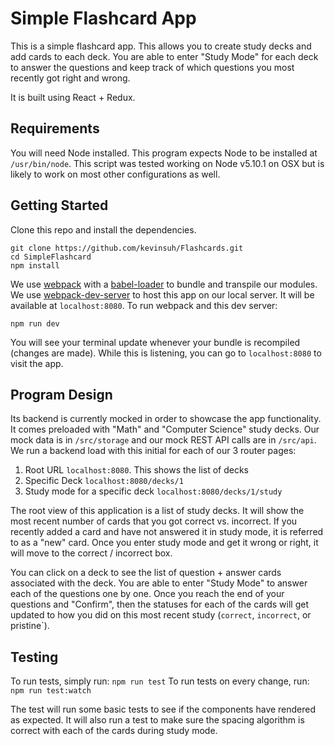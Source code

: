 # Simple Flashcard App

This is a simple flashcard app. This allows you to create study decks and add cards to each deck. You are able to enter "Study Mode" for each deck to answer the questions and keep track of which questions you most recently got right and wrong.

It is built using React + Redux. 

## Requirements
You will need Node installed. This program expects Node to be installed at `/usr/bin/node`. This
script was tested working on Node v5.10.1 on OSX but is likely to work on most other
configurations as well.

## Getting Started
Clone this repo and install the dependencies.
```
git clone https://github.com/kevinsuh/Flashcards.git
cd SimpleFlashcard
npm install
```
We use [webpack](https://webpack.github.io/) with a [babel-loader](https://github.com/babel/babel-loader) to bundle and transpile our modules. We use [webpack-dev-server](https://webpack.github.io/docs/webpack-dev-server.html) to host this app on our local server. It will be available at `localhost:8080`. To run webpack and this dev server:
```
npm run dev
```

You will see your terminal update whenever your bundle is recompiled (changes are made). While this is listening, you can go to `localhost:8080` to visit the app.

## Program Design
Its backend is currently mocked in order to showcase the app functionality. It comes preloaded with "Math" and "Computer Science" study decks. Our mock data is in `/src/storage` and our mock REST API calls are in `/src/api`. We run a backend load with this initial for each of our 3 router pages:
1) Root URL `localhost:8080`. This shows the list of decks
2) Specific Deck `localhost:8080/decks/1`
3) Study mode for a specific deck `localhost:8080/decks/1/study`

The root view of this application is a list of study decks. It will show the most recent number of cards that you got correct vs. incorrect. If you recently added a card and have not answered it in study mode, it is referred to as a "new" card. Once you enter study mode and get it wrong or right, it will move to the correct / incorrect box.

You can click on a deck to see the list of question + answer cards associated with the deck. You are able to enter "Study Mode" to answer each of the questions one by one. Once you reach the end of your questions and "Confirm", then the statuses for each of the cards will get updated to how you did on this most recent study (`correct`, `incorrect`, or pristine`).

## Testing
To run tests, simply run:
```npm run test```
To run tests on every change, run:
```npm run test:watch```

The test will run some basic tests to see if the components have rendered as expected. It will also run a test to make sure the spacing algorithm is correct with each of the cards during study mode.